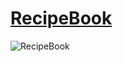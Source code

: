 # [RecipeBook](https://recipeb-k.netlify.app/auth)
![RecipeBook](https://user-images.githubusercontent.com/103427078/197357207-e9dd2893-c9da-4de5-94c3-85bb31295a8a.png)
